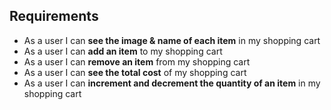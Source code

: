 ## Requirements

- As a user I can **see the image & name of each item** in my shopping cart
- As a user I can **add an item** to my shopping cart
- As a user I can **remove an item** from my shopping cart
- As a user I can **see the total cost** of my shopping cart
- As a user I can **increment and decrement the quantity of an item** in my shopping cart
